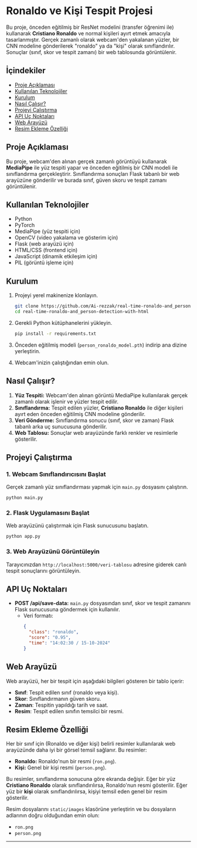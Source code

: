 # Ronaldo ve Kişi Tespit Projesi

Bu proje, önceden eğitilmiş bir ResNet modelini (transfer öğrenimi ile) kullanarak **Cristiano Ronaldo** ve normal kişileri ayırt etmek amacıyla tasarlanmıştır. Gerçek zamanlı olarak webcam'den yakalanan yüzler, bir CNN modeline gönderilerek "ronaldo" ya da "kişi" olarak sınıflandırılır. Sonuçlar (sınıf, skor ve tespit zamanı) bir web tablosunda görüntülenir.

## İçindekiler

- [Proje Açıklaması](#proje-açıklaması)
- [Kullanılan Teknolojiler](#kullanılan-teknolojiler)
- [Kurulum](#kurulum)
- [Nasıl Çalışır?](#nasıl-çalışır)
- [Projeyi Çalıştırma](#projeyi-çalıştırma)
- [API Uç Noktaları](#api-uç-noktaları)
- [Web Arayüzü](#web-arayüzü)
- [Resim Ekleme Özelliği](#resim-ekleme-özelliği)

## Proje Açıklaması

Bu proje, webcam'den alınan gerçek zamanlı görüntüyü kullanarak **MediaPipe** ile yüz tespiti yapar ve önceden eğitilmiş bir CNN modeli ile sınıflandırma gerçekleştirir. Sınıflandırma sonuçları Flask tabanlı bir web arayüzüne gönderilir ve burada sınıf, güven skoru ve tespit zamanı görüntülenir.

## Kullanılan Teknolojiler

- Python
- PyTorch
- MediaPipe (yüz tespiti için)
- OpenCV (video yakalama ve gösterim için)
- Flask (web arayüzü için)
- HTML/CSS (frontend için)
- JavaScript (dinamik etkileşim için)
- PIL (görüntü işleme için)

## Kurulum

1. Projeyi yerel makinenize klonlayın.
   ```bash
   git clone https://github.com/Ai-rezzak/real-time-ronaldo-and_person-detection-with-html.git
   cd real-time-ronaldo-and_person-detection-with-html
   ```

2. Gerekli Python kütüphanelerini yükleyin.
   ```bash
   pip install -r requirements.txt
   ```

3. Önceden eğitilmiş modeli (`person_ronaldo_model.pth`) indirip ana dizine yerleştirin.

4. Webcam'inizin çalıştığından emin olun.

## Nasıl Çalışır?

1. **Yüz Tespiti:** Webcam'den alınan görüntü MediaPipe kullanılarak gerçek zamanlı olarak işlenir ve yüzler tespit edilir.
2. **Sınıflandırma:** Tespit edilen yüzler, **Cristiano Ronaldo** ile diğer kişileri ayırt eden önceden eğitilmiş CNN modeline gönderilir.
3. **Veri Gönderme:** Sınıflandırma sonucu (sınıf, skor ve zaman) Flask tabanlı arka uç sunucusuna gönderilir.
4. **Web Tablosu:** Sonuçlar web arayüzünde farklı renkler ve resimlerle gösterilir.

## Projeyi Çalıştırma

### 1. Webcam Sınıflandırıcısını Başlat

Gerçek zamanlı yüz sınıflandırması yapmak için `main.py` dosyasını çalıştırın.

```bash
python main.py
```

### 2. Flask Uygulamasını Başlat

Web arayüzünü çalıştırmak için Flask sunucusunu başlatın.

```bash
python app.py
```

### 3. Web Arayüzünü Görüntüleyin

Tarayıcınızdan `http://localhost:5000/veri-tablosu` adresine giderek canlı tespit sonuçlarını görüntüleyin.

## API Uç Noktaları

- **POST /api/save-data:** `main.py` dosyasından sınıf, skor ve tespit zamanını Flask sunucusuna göndermek için kullanılır.
  - Veri formatı:
    ```json
    {
      "class": "ronaldo",
      "score": "0.95",
      "time": "14:02:30 / 15-10-2024"
    }
    ```

## Web Arayüzü

Web arayüzü, her bir tespit için aşağıdaki bilgileri gösteren bir tablo içerir:

- **Sınıf**: Tespit edilen sınıf (ronaldo veya kişi).
- **Skor**: Sınıflandırmanın güven skoru.
- **Zaman**: Tespitin yapıldığı tarih ve saat.
- **Resim**: Tespit edilen sınıfın temsilci bir resmi.

## Resim Ekleme Özelliği

Her bir sınıf için (Ronaldo ve diğer kişi) belirli resimler kullanılarak web arayüzünde daha iyi bir görsel temsil sağlanır. Bu resimler:

- **Ronaldo:** Ronaldo'nun bir resmi (`ron.png`).
- **Kişi:** Genel bir kişi resmi (`person.png`).

Bu resimler, sınıflandırma sonucuna göre ekranda değişir. Eğer bir yüz **Cristiano Ronaldo** olarak sınıflandırılırsa, Ronaldo'nun resmi gösterilir. Eğer yüz bir **kişi** olarak sınıflandırılırsa, kişiyi temsil eden genel bir resim gösterilir.

Resim dosyalarını `static/images` klasörüne yerleştirin ve bu dosyaların adlarının doğru olduğundan emin olun:

- `ron.png`
- `person.png`

---
